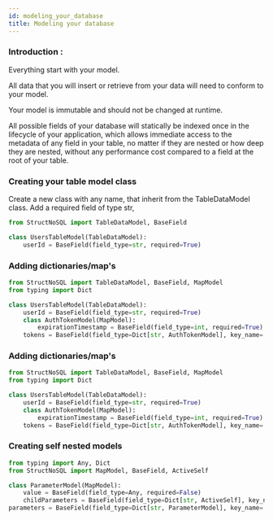 ```yaml
---
id: modeling_your_database
title: Modeling your database
---
```



### Introduction :

Everything start with your model.

All data that you will insert or retrieve from your data will need to conform to your model.

Your model is immutable and should not be changed at runtime.

All possible fields of your database will statically be indexed once in the lifecycle of your application, which allows
immediate access to the metadata of any field in your table, no matter if they are nested or how deep they are nested, 
without any performance cost compared to a field at the root of your table.


### Creating your table model class

Create a new class with any name, that inherit from the TableDataModel class.
Add a required field of type str, 

```python
from StructNoSQL import TableDataModel, BaseField

class UsersTableModel(TableDataModel):
    userId = BaseField(field_type=str, required=True)
```

### Adding dictionaries/map's
```python
from StructNoSQL import TableDataModel, BaseField, MapModel
from typing import Dict

class UsersTableModel(TableDataModel):
    userId = BaseField(field_type=str, required=True)
    class AuthTokenModel(MapModel):
        expirationTimestamp = BaseField(field_type=int, required=True)
    tokens = BaseField(field_type=Dict[str, AuthTokenModel], key_name='tokenId', required=False)

```

### Adding dictionaries/map's
```python
from StructNoSQL import TableDataModel, BaseField, MapModel
from typing import Dict

class UsersTableModel(TableDataModel):
    userId = BaseField(field_type=str, required=True)
    class AuthTokenModel(MapModel):
        expirationTimestamp = BaseField(field_type=int, required=True)
    tokens = BaseField(field_type=Dict[str, AuthTokenModel], key_name='tokenId', required=False)

```

### Creating self nested models
```python
from typing import Any, Dict
from StructNoSQL import MapModel, BaseField, ActiveSelf

class ParameterModel(MapModel):
    value = BaseField(field_type=Any, required=False)
    childParameters = BaseField(field_type=Dict[str, ActiveSelf], key_name='childParameterKey{i}', max_nested_depth=8, required=False)
parameters = BaseField(field_type=Dict[str, ParameterModel], key_name='parameterKey', required=False)

```